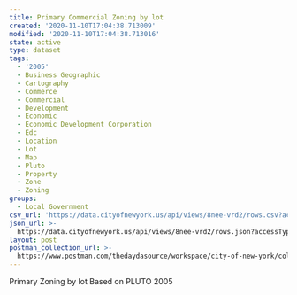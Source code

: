 ```yaml
---
title: Primary Commercial Zoning by lot
created: '2020-11-10T17:04:38.713009'
modified: '2020-11-10T17:04:38.713016'
state: active
type: dataset
tags:
  - '2005'
  - Business Geographic
  - Cartography
  - Commerce
  - Commercial
  - Development
  - Economic
  - Economic Development Corporation
  - Edc
  - Location
  - Lot
  - Map
  - Pluto
  - Property
  - Zone
  - Zoning
groups:
  - Local Government
csv_url: 'https://data.cityofnewyork.us/api/views/8nee-vrd2/rows.csv?accessType=DOWNLOAD'
json_url: >-
  https://data.cityofnewyork.us/api/views/8nee-vrd2/rows.json?accessType=DOWNLOAD
layout: post
postman_collection_url: >-
  https://www.postman.com/thedaydasource/workspace/city-of-new-york/collection/15909983-69da63f2-7c36-47e7-90f3-3b31f4c9a3e9
---
```

Primary Zoning by lot Based on PLUTO 2005
